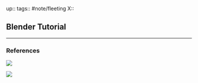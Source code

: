 up::
tags:: #note/fleeting 
X:: 

## Blender Tutorial



---

### References
![](https://youtu.be/nIoXOplUvAw)

![](https://youtu.be/3QAGpxV36wM)


